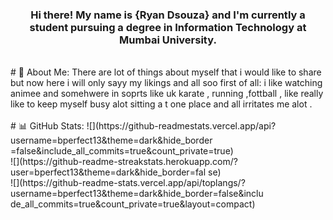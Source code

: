 <h3 align = "center">Hi there! My name is {Ryan Dsouza} and I'm
currently a student pursuing a degree in Information Technology at
Mumbai University.</h3>
<br>
# 💫 About Me:
There are lot of things about myself that i would like to share but now here i will only sayy my likings and all soo first  of all: i like watching animee  and somehwere in soprts like uk karate , running ,fottball , like  really like to keep myself busy alot sitting a t one place and all irritates me alot .
<br>
<br>
# 📊 GitHub Stats:
![](https://github-readmestats.vercel.app/api?username=bperfect13&theme=dark&hide_border
=false&include_all_commits=true&count_private=true)<br/>
![](https://github-readme-streakstats.herokuapp.com/?user=bperfect13&theme=dark&hide_border=fal
se)<br/>
![](https://github-readme-stats.vercel.app/api/toplangs/?username=bperfect13&theme=dark&hide_border=false&inclu
de_all_commits=true&count_private=true&layout=compact)
